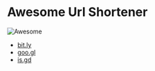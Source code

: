 # Awesome Url Shortener

<img src="https://awesome.re/badge.svg" alt="Awesome">

* [bit.ly](https://bitly.com)
* [goo.gl](https://goo.gl)
* [is.gd](https://is.gd)
